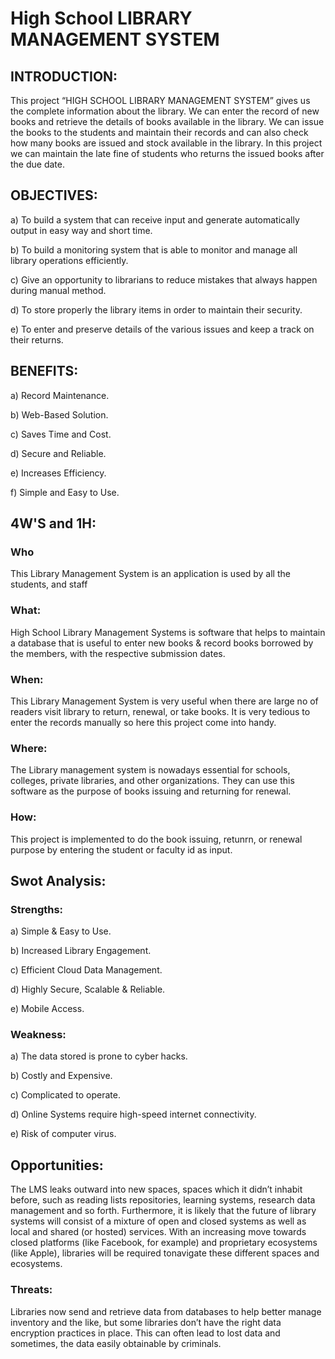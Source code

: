 # **High School LIBRARY MANAGEMENT SYSTEM**

## INTRODUCTION:

This project “HIGH SCHOOL LIBRARY MANAGEMENT SYSTEM” gives us the complete information about the library. We can enter the record of new books and retrieve the details of books available in the library. We can issue the books to the students and maintain their records and can also check how many books are issued and stock available in the library. In this project we can maintain the late fine of students who returns the issued books after the due date.

## OBJECTIVES:
a) To build a system that can receive input and generate automatically output in easy way and short time.

b) To build a monitoring system that is able to monitor and manage all library operations efficiently.

c) Give an opportunity to librarians to reduce mistakes that always happen during manual method.

d) To store properly the library items in order to maintain their security.

e) To enter and preserve details of the various issues and keep a track on their returns.

## **BENEFITS:**
a) Record Maintenance.

b) Web-Based Solution.

c) Saves Time and Cost.

d) Secure and Reliable.

e) Increases Efficiency.

f) Simple and Easy to Use.

## **4W'S and 1H:**

### Who
This Library Management System is an application is used by all the students, and staff 

### What:
High School Library Management Systems is software that helps to maintain a database that is useful to enter new books & record books borrowed by the members, with the respective submission dates.

### When:
This Library Management System is very useful when there are large no of readers visit library to return, renewal, or take books. It is very tedious to enter the records manually so here this project come into handy.

### Where:
The Library management system is nowadays essential for schools, colleges, private libraries, and other organizations. They can use this software as the purpose of books issuing and returning for renewal.

### How:
This project is implemented to do the book issuing, retunrn, or renewal purpose by entering the student or faculty id as input.

## **Swot Analysis:**

### Strengths:
a) Simple & Easy to Use.

b) Increased Library Engagement.

c) Efficient Cloud Data Management.

d) Highly Secure, Scalable & Reliable. 

e) Mobile Access.

### Weakness:
a) The data stored is prone to cyber hacks.

b) Costly and Expensive.

c) Complicated to operate.

d) Online Systems require high-speed internet connectivity.

e) Risk of computer virus.

## Opportunities:
The LMS leaks outward into new spaces, spaces which it didn’t inhabit before, such as reading lists repositories, learning systems, research data management and so forth. Furthermore, it is likely that the future of library systems will consist of a mixture of open and closed systems as well as local and shared (or hosted) services. With an increasing move towards closed platforms (like Facebook, for example) and proprietary ecosystems (like Apple), libraries will be required tonavigate these different spaces and ecosystems.

### Threats:
Libraries now send and retrieve data from databases to help better manage inventory and the like, but some libraries don’t have the right data encryption practices in place. This can often lead to lost data and sometimes, the data easily obtainable by criminals.
